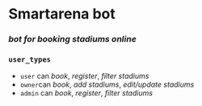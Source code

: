 # **Smartarena bot**
### *bot for booking stadiums online*
### `user_types`
 - `user` can *book*, *register*, *filter stadiums*
 - `owner`can *book*, *add stadiums*, *edit/update stadiums*
 - `admin` can *book*, *register*, *filter stadiums*
 


 
